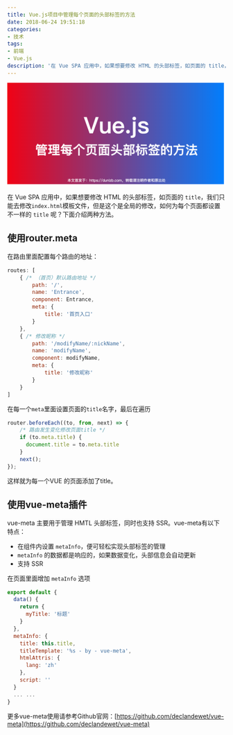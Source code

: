 ```yaml
---
title: Vue.js项目中管理每个页面的头部标签的方法
date: 2018-06-24 19:51:18
categories:
- 技术
tags:
- 前端 
- Vue.js
description: '在 Vue SPA 应用中，如果想要修改 HTML 的头部标签，如页面的 title，我们只能去修改index.html模板文件，但是这个是全局的修改，如何为每个页面都设置不一样的 title 呢？下面介绍两种方法。'
---
```

![](https://raw.githubusercontent.com/dunizb/cloudimg/master/blog/c0zvb.png)

在 Vue SPA 应用中，如果想要修改 HTML 的头部标签，如页面的 `title`，我们只能去修改`index.html`模板文件，但是这个是全局的修改，如何为每个页面都设置不一样的 `title` 呢？下面介绍两种方法。

## 使用router.meta

在路由里面配置每个路由的地址：

```js
routes: [
    { /* （首页）默认路由地址 */
        path: '/',
        name: 'Entrance',
        component: Entrance,
        meta: {
            title: '首页入口'
        }
    },
    { /* 修改昵称 */
        path: '/modifyName/:nickName',
        name: 'modifyName',
        component: modifyName,
        meta: {
            title: '修改昵称'
        }
    }
]
```

在每一个`meta`里面设置页面的`title`名字，最后在遍历

```js
router.beforeEach((to, from, next) => {
    /* 路由发生变化修改页面title */
    if (to.meta.title) {
      document.title = to.meta.title
    }
    next();
});
```
这样就为每一个VUE 的页面添加了title。

## 使用vue-meta插件

vue-meta 主要用于管理 HMTL 头部标签，同时也支持 SSR。vue-meta有以下特点：
- 在组件内设置 `metaInfo`，便可轻松实现头部标签的管理
- `metaInfo` 的数据都是响应的，如果数据变化，头部信息会自动更新
- 支持 SSR

在页面里面增加 `metaInfo` 选项

```js
export default {
  data() {
    return {
      myTitle: '标题'
    }
  },
  metaInfo: {
    title: this.title,
    titleTemplate: '%s - by - vue-meta',
    htmlAttris: {
      lang: 'zh'
    },
    script: ''
  }
  ... ...
}
```

更多vue-meta使用请参考Github官网：[https://github.com/declandewet/vue-meta](https://github.com/declandewet/vue-meta)
